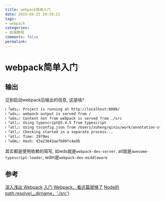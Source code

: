 ```yaml
---
title: webpack简单入门
date: 2019-04-25 19:59:21
tags:
- webpack
categories:
- 前端教程
comments: false
permalink:
---
```


# webpack简单入门

## 输出

见到启动webpack后输出的信息, 这是啥?

```bash
ℹ ｢wds｣: Project is running at http://localhost:8080/
ℹ ｢wds｣: webpack output is served from /
ℹ ｢wds｣: Content not from webpack is served from ./src
ℹ ｢atl｣: Using typescript@3.4.5 from typescript
ℹ ｢atl｣: Using tsconfig.json from /Users/xuheng/qiniu/work/annotation-sys/tsconfig.json
ℹ ｢atl｣: Checking started in a separate process...
ℹ ｢atl｣: Time: 2979ms
ℹ ｢wdm｣: Hash: d3a23643aefb00fc4a9b
```

其实都是使用依赖的简写, 如wds就是`webpack-dev-server`. atl就是`awesome-typescript-loader`, wdm是`webpack-dev-middleware`

## 参考

[深入浅出 Webpack](http://webpack.wuhaolin.cn/)
[入门 Webpack，看这篇就够了](https://segmentfault.com/a/1190000006178770)
[Node的path.resolve(__dirname，'./src')](https://www.jianshu.com/p/76966243f27f)